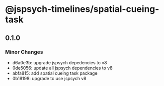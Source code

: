 # @jspsych-timelines/spatial-cueing-task

## 0.1.0

### Minor Changes

- d6a0e3b: upgrade jspsych depedencies to v8
- 0de5056: update all jspsych dependencies to v8
- abfa815: add spatial cueing task package
- 0b18198: upgrade to use jspsych v8
